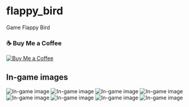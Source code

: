 # flappy_bird

Game Flappy Bird

### ☕ Buy Me a Coffee

[![Buy Me a Coffee](https://cdn.buymeacoffee.com/buttons/v2/default-yellow.png)](https://buymeacoffee.com/bimki)

## In-game images

![In-game image](assets/img_description/1.jpg)
![In-game image](assets/img_description/2.jpg)
![In-game image](assets/img_description/4.jpg)
![In-game image](assets/img_description/5.jpg)
![In-game image](assets/img_description/6.jpg)
![In-game image](assets/img_description/7.jpg)
![In-game image](assets/img_description/8.jpg)
![In-game image](assets/img_description/9.jpg)